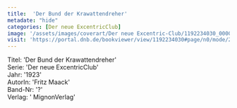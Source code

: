 ```yaml
---
title:  'Der Bund der Krawattendreher'
metadate: "hide"
categories: [Der neue ExcentricClub]
image: '/assets/images/coverart/Der neue Excentric-Club/1192234030_00000010.jpg'
visit: 'https://portal.dnb.de/bookviewer/view/1192234030#page/n0/mode/2up'
---
```

Titel: 'Der Bund der Krawattendreher' <br>
Serie: 'Der neue ExcentricClub' <br>
Jahr: '1923' <br>
AutorIn: 'Fritz Maack' <br>
Band-Nr: '?' <br>
Verlag: ' MignonVerlag'